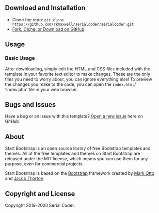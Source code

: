 


## Download and Installation

* Clone the repo: `git clone https://github.com/rkmaxwell/serialcoder/serialcoder.git`
* [Fork, Clone, or Download on GitHub](https://github.com/rkmaxwell/serialcoder)

## Usage

### Basic Usage

After downloading, simply edit the HTML and CSS files included with the template in your favorite text editor to make changes. These are the only files you need to worry about, you can ignore everything else! To preview the changes you make to the code, you can open the `index.html`/ 'index.php' file in your web browser.



## Bugs and Issues

Have a bug or an issue with this template? [Open a new issue](https://github.com/rkmaxwell/serialcoder/issues) here on GitHub

## About

Start Bootstrap is an open source library of free Bootstrap templates and themes. All of the free templates and themes on Start Bootstrap are released under the MIT license, which means you can use them for any purpose, even for commercial projects.





Start Bootstrap is based on the [Bootstrap](http://getbootstrap.com/) framework created by [Mark Otto](https://twitter.com/mdo) and [Jacob Thorton](https://twitter.com/fat).

## Copyright and License

Copyright 2019-2020 Serial Coder. 
